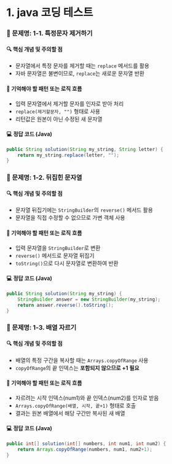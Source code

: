 # 1. java 코딩 테스트
### 📌 문제명: 1-1. 특정문자 제거하기

#### 🔍 핵심 개념 및 주의할 점
- 문자열에서 특정 문자를 제거할 때는 `replace` 메서드를 활용
- 자바 문자열은 불변이므로, `replace`는 새로운 문자열 반환

#### 🧠 기억해야 할 패턴 또는 로직 흐름
- 입력 문자열에서 제거할 문자를 인자로 받아 처리
- `replace(제거할문자, "")` 형태로 사용
- 리턴값은 원본이 아닌 수정된 새 문자열

#### 💻 정답 코드 (Java)
```java
public String solution(String my_string, String letter) {
    return my_string.replace(letter, "");
}
```

### 📌 문제명: 1-2. 뒤집힌 문자열

#### 🔍 핵심 개념 및 주의할 점
- 문자열 뒤집기에는 `StringBuilder`의 `reverse()` 메서드 활용
- 문자열을 직접 수정할 수 없으므로 가변 객체 사용

#### 🧠 기억해야 할 패턴 또는 로직 흐름
- 입력 문자열을 `StringBuilder`로 변환
- `reverse()` 메서드로 문자열 뒤집기
- `toString()`으로 다시 문자열로 변환하여 반환

#### 💻 정답 코드 (Java)
```java
public String solution(String my_string) {
    StringBuilder answer = new StringBuilder(my_string);
    return answer.reverse().toString();
}
```

### 📌 문제명: 1-3. 배열 자르기

#### 🔍 핵심 개념 및 주의할 점
- 배열의 특정 구간을 복사할 때는 `Arrays.copyOfRange` 사용
- `copyOfRange`의 끝 인덱스는 **포함되지 않으므로 +1 필요**

#### 🧠 기억해야 할 패턴 또는 로직 흐름
- 자르려는 시작 인덱스(num1)와 끝 인덱스(num2)를 인자로 받음
- `Arrays.copyOfRange(배열, 시작, 끝+1)` 형태로 호출
- 결과는 원본 배열에서 해당 구간만 복사된 새 배열

#### 💻 정답 코드 (Java)
```java
public int[] solution(int[] numbers, int num1, int num2) {
    return Arrays.copyOfRange(numbers, num1, num2+1);
}

